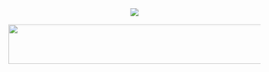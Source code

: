 <div align="center">
  <img src="https://capsule-render.vercel.app/api?type=waving&height=100&color=gradient&text=Everyt&reversal=false&textBg=false&fontColor=FFFFFF"/>
  <br/>
  <br/>
  <a href="https://github.com/devxb/gitanimals">
    <img
      src="https://render.gitanimals.org/lines/everyt"
      width="900"
      height="80"
    />
  </a>
</div>

